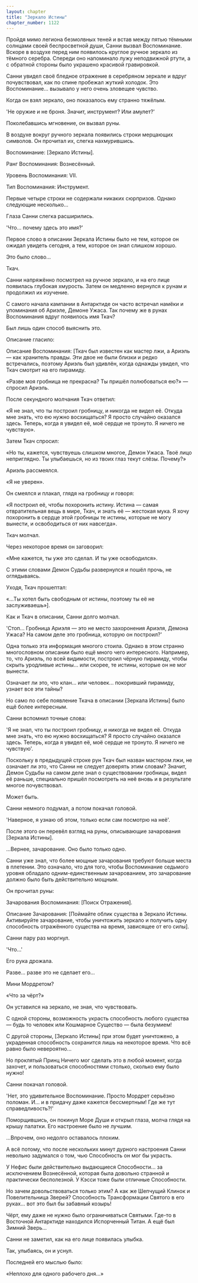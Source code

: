 ```yaml
---
layout: chapter
title: "Зеркало Истины"
chapter_number: 1122
---
```


Пройдя мимо легиона безмолвных теней и встав между пятью тёмными солнцами своей беспросветной души, Санни вызвал Воспоминание. Вскоре в воздухе перед ним появилось круглое ручное зеркало из тёмного серебра. Спереди оно напоминало лужу неподвижной ртути, а с обратной стороны было украшено красивой гравировкой.

Санни увидел своё бледное отражение в серебряном зеркале и вдруг почувствовал, как по спине пробежал жуткий холодок. Это Воспоминание... вызывало у него очень зловещее чувство.

Когда он взял зеркало, оно показалось ему странно тяжёлым.

'Не оружие и не броня. Значит, инструмент? Или амулет?'

Поколебавшись мгновение, он вызвал руны.

В воздухе вокруг ручного зеркала появились строки мерцающих символов. Он прочитал их, слегка нахмурившись.

Воспоминание: [Зеркало Истины].

Ранг Воспоминания: Вознесённый.

Уровень Воспоминания: VII.

Тип Воспоминания: Инструмент.

Первые четыре строки не содержали никаких сюрпризов. Однако следующие несколько...

Глаза Санни слегка расширились.

'Что... почему здесь это имя?'

Первое слово в описании Зеркала Истины было не тем, которое он ожидал увидеть сегодня, а тем, которое он знал слишком хорошо.

Это было слово...

Ткач.

Санни напряжённо посмотрел на ручное зеркало, и на его лице появилась глубокая хмурость. Затем он медленно вернулся к рунам и продолжил их изучение.

С самого начала кампании в Антарктиде он часто встречал намёки и упоминания об Ариэле, Демоне Ужаса. Так почему же в рунах Воспоминания вдруг появилось имя Ткач?

Был лишь один способ выяснить это.

Описание гласило:

Описание Воспоминания: [Ткач был известен как мастер лжи, а Ариэль — как хранитель правды. Эти двое не были близки и редко встречались, поэтому Ариэль был удивлён, когда однажды увидел, что Ткач смотрит на его пирамиду.

«Разве моя гробница не прекрасна? Ты пришёл полюбоваться ею?» — спросил Ариэль.

После секундного молчания Ткач ответил:

«Я не знал, что ты построил гробницу, и никогда не видел её. Откуда мне знать, что ею нужно восхищаться? Я просто случайно оказался здесь. Теперь, когда я увидел её, моё сердце не тронуто. Я ничего не чувствую».

Затем Ткач спросил:

«Но ты, кажется, чувствуешь слишком многое, Демон Ужаса. Твоё лицо неприглядно. Ты улыбаешься, но из твоих глаз текут слёзы. Почему?»

Ариэль рассмеялся.

«Я не уверен».

Он смеялся и плакал, глядя на гробницу и говоря:

«Я построил её, чтобы похоронить истину. Истина — самая отвратительная вещь в мире, Ткач, и знать её — жестокая мука. Я хочу похоронить в сердце этой гробницы те истины, которые не могу вынести, и освободиться от них навсегда».

Ткач молчал.

Через некоторое время он заговорил:

«Мне кажется, ты уже это сделал. И ты уже освободился».

С этими словами Демон Судьбы развернулся и пошёл прочь, не оглядываясь.

Уходя, Ткач прошептал:

«...Ты хотел быть свободным от истины, поэтому ты её не заслуживаешь»].

Как и Ткач в описании, Санни долго молчал.

'Стоп... Гробница Ариэля — это не место захоронения Ариэля, Демона Ужаса? На самом деле это гробница, которую он построил?'

Одна только эта информация многого стоила. Однако в этом странно многословном описании было ещё много чего интересного. Например, то, что Ариэль, по всей видимости, построил чёрную пирамиду, чтобы скрыть уродливые истины... или скорее, те истины, которые он не мог вынести.

Означает ли это, что клан... или человек... покоривший пирамиду, узнает все эти тайны?

Но само по себе появление Ткача в описании [Зеркала Истины] было ещё более интересным.

Санни вспомнил точные слова:

'Я не знал, что ты построил гробницу, и никогда не видел её. Откуда мне знать, что ею нужно восхищаться? Я просто случайно оказался здесь. Теперь, когда я увидел её, моё сердце не тронуто. Я ничего не чувствую'.

Поскольку в предыдущей строке рун Ткач был назван мастером лжи, не означает ли это, что Санни не следует доверять этим словам? Значит, Демон Судьбы на самом деле знал о существовании гробницы, видел её раньше, специально пришёл посмотреть на неё вновь и в результате многое почувствовал.

Может быть.

Санни немного подумал, а потом покачал головой.

'Наверное, я узнаю об этом, только если сам посмотрю на неё'.

После этого он перевёл взгляд на руны, описывающие зачарования [Зеркала Истины].

...Вернее, зачарование. Оно было только одно.

Санни уже знал, что более мощные зачарования требуют больше места в плетении. Это означало, что для того, чтобы Воспоминание седьмого уровня обладало одним-единственным зачарованием, это зачарование должно было быть действительно мощным.

Он прочитал руны:

Зачарования Воспоминания: [Поиск Отражения].

Описание Зачарования: [Поймайте облик существа в Зеркало Истины. Активируйте зачарование, чтобы уничтожить зеркало и получить одну способность отражённого существа на время, зависящее от его силы].

Санни пару раз моргнул.

'Что...'

Его рука дрожала.

Разве... разве это не сделает его...

Мини Мордретом?

«Что за чёрт?»

Он уставился на зеркало, не зная, что чувствовать.

С одной стороны, возможность украсть способность любого существа — будь то человек или Кошмарное Существо — была безумием!

С другой стороны, [Зеркало Истины] при этом будет уничтожено, а украденная способность сохранится лишь на некоторое время. Что всё равно было невероятно...

Но проклятый Принц Ничего мог сделать это в любой момент, когда захочет, и пользоваться способностями столько, сколько ему было нужно!

Санни покачал головой.

'Нет, это удивительное Воспоминание. Просто Мордрет серьёзно поломан. И... и в придачу даже кажется бессмертным! Где же тут справедливость?!'

Поморщившись, он покинул Море Души и открыл глаза, молча глядя на крышу палатки. Его настроение было не лучшим.

...Впрочем, оно недолго оставалось плохим.

А всё потому, что после нескольких минут дурного настроения Санни невольно задумался о том, чью Способность он мог бы украсть.

У Нефис были действительно выдающиеся Способности... за исключением Вознесённой, которая была довольно странной и практически бесполезной. У Кэсси тоже были отличные Способности.

Но зачем довольствоваться только этим? А как же Шепчущий Клинок и Повелительница Зверей? Способность Трансформации Святого в его руках... вот это был бы забавный козырь!

Чёрт, ему даже не нужно было ограничиваться Святыми. Где-то в Восточной Антарктиде находился Испорченный Титан. А ещё был Зимний Зверь...

Санни не заметил, как на его лице появилась улыбка.

Так, улыбаясь, он и уснул.

Последней его мыслью было:

«Неплохо для одного рабочего дня...»